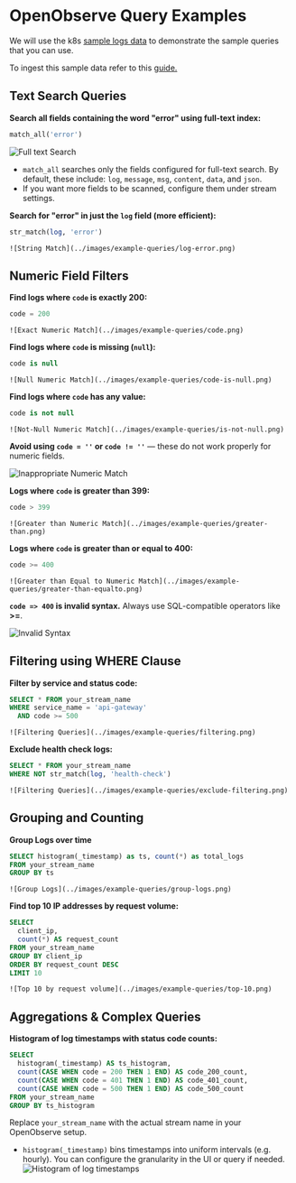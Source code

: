 # OpenObserve Query Examples

We will use the k8s [sample logs data](https://zinc-public-data.s3.us-west-2.amazonaws.com/zinc-enl/sample-k8s-logs/k8slog_json.json.zip) to demonstrate the sample queries that you can use.

To ingest this sample data refer to this [guide.](../getting-started#load-sample-data)


## Text Search Queries

**Search all fields containing the word "error" using full-text index:**

```sql
match_all('error')
```

![Full text Search](../images/example-queries/match-all-error.png)

- `match_all` searches only the fields configured for full-text search. By default, these include: `log`, `message`, `msg`, `content`, `data`, and `json`.
- If you want more fields to be scanned, configure them under stream settings.

**Search for "error" in just the `log` field (more efficient):**
```sql
str_match(log, 'error')
```
    ![String Match](../images/example-queries/log-error.png)

## Numeric Field Filters

**Find logs where `code` is exactly 200:**
```sql
code = 200
```
    ![Exact Numeric Match](../images/example-queries/code.png)

**Find logs where `code` is missing (`null`):**
```sql
code is null
```
    ![Null Numeric Match](../images/example-queries/code-is-null.png)

**Find logs where `code` has any value:**
```sql
code is not null
```
    ![Not-Null Numeric Match](../images/example-queries/is-not-null.png)


**Avoid using `code = ''` or `code != ''`** — these do not work properly for numeric fields.

![Inappropriate Numeric Match](../images/example-queries/inappropriate.png)


**Logs where `code` is greater than 399:**
```sql
code > 399
```
    ![Greater than Numeric Match](../images/example-queries/greater-than.png)


**Logs where `code` is greater than or equal to 400:**
```sql
code >= 400
```
    ![Greater than Equal to Numeric Match](../images/example-queries/greater-than-equalto.png)

**`code => 400` is invalid syntax.** Always use SQL-compatible operators like **>=**.

![Invalid Syntax](../images/example-queries/equalto-greaterthan-error.png)


## Filtering using WHERE Clause

**Filter by service and status code:**
```sql
SELECT * FROM your_stream_name 
WHERE service_name = 'api-gateway' 
  AND code >= 500
```
    ![Filtering Queries](../images/example-queries/filtering.png)


**Exclude health check logs:**
```sql
SELECT * FROM your_stream_name 
WHERE NOT str_match(log, 'health-check')
```
    ![Filtering Queries](../images/example-queries/exclude-filtering.png)

## Grouping and Counting

**Group Logs over time**

```sql
SELECT histogram(_timestamp) as ts, count(*) as total_logs
FROM your_stream_name
GROUP BY ts
```
    ![Group Logs](../images/example-queries/group-logs.png)


**Find top 10 IP addresses by request volume:**
```sql
SELECT 
  client_ip,
  count(*) AS request_count
FROM your_stream_name
GROUP BY client_ip
ORDER BY request_count DESC
LIMIT 10
```
    ![Top 10 by request volume](../images/example-queries/top-10.png)



## Aggregations & Complex Queries

**Histogram of log timestamps with status code counts:**
```sql
SELECT 
  histogram(_timestamp) AS ts_histogram, 
  count(CASE WHEN code = 200 THEN 1 END) AS code_200_count,
  count(CASE WHEN code = 401 THEN 1 END) AS code_401_count,
  count(CASE WHEN code = 500 THEN 1 END) AS code_500_count
FROM your_stream_name
GROUP BY ts_histogram
```

Replace `your_stream_name` with the actual stream name in your OpenObserve setup.
- `histogram(_timestamp)` bins timestamps into uniform intervals (e.g. hourly). You can configure the granularity in the UI or query if needed.
    ![Histogram of log timestamps](../images/example-queries/histogram.png)
